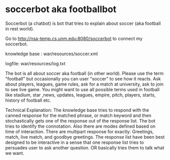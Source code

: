 # soccerbot aka footballbot

 Soccerbot (a chatbot) is bot that tries to explain about soccer (aka football in rest world).

Go to http://nsa-temp.cs.unm.edu:8080/soccerbot to connect my soccerbot.

knowledge base : war/resources/soccer.xml

logfile: war/resources/log.txt

The bot is all about soccer aka football (in other world). Please use the term "football"  but occasionally you can user "soccer" to see how it reacts. Ask about players, leagues, game rules, ask for a match at university, ask to join to see live game. You might want to use all possible terms used in football like stadium, star ,news, updates, leagues, empire, pitch, players, starts, history of football etc.

Technical Explanation: The knowledge base tries to respond with the canned response for the matched phrase, or match keyword and then stochastically gets one of the response out of the response list.  The bot tries to identify the connotation. Also there are modes defined based on time of interaction.
There are multipart response for exactly: Greetings, match, live match, and goodbye greetings.
The response list have been best designed to be interactive in a sense that one response list tries to persuades user to ask another question. OR basically tries them to talk what we want.

